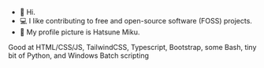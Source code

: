 - :wave: Hi.
- :computer: I like contributing to free and open-source software (FOSS) projects.
- :art: My profile picture is Hatsune Miku.

Good at HTML/CSS/JS, TailwindCSS, Typescript, Bootstrap, some Bash, tiny bit of Python, and Windows Batch scripting
<!---
spetterman66/spetterman66 is a :sparkles: special :sparkles: repository because its `README.md` (this file) appears on your GitHub profile.
You can click the Preview link to take a look at your changes.
--->
